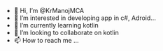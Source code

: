 - 👋 Hi, I’m @KrManojMCA
- 👀 I’m interested in developing app in c#, Adroid...
- 🌱 I’m currently learning kotlin
- 💞️ I’m looking to collaborate on kotlin
- 📫 How to reach me ...

<!---
KrManojMCA/KrManojMCA is a ✨ special ✨ repository because its `README.md` (this file) appears on your GitHub profile.
You can click the Preview link to take a look at your changes.
--->
